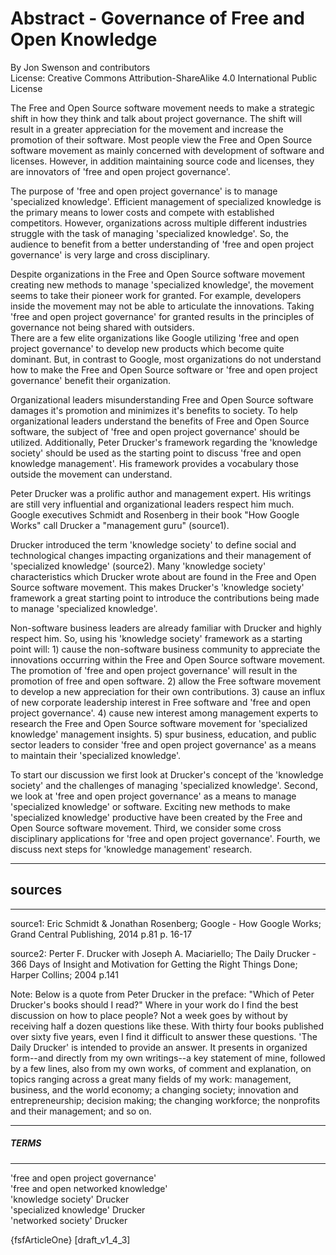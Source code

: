 # Abstract - Governance of Free and Open Knowledge

By Jon Swenson and contributors <br>
License: Creative Commons Attribution-ShareAlike 4.0 International Public License

The Free and Open Source software movement needs to make a strategic shift in how they think
and talk about project governance.  The shift will result in a greater appreciation for the movement
and increase the promotion of their software.  Most people view the Free and Open Source software
movement as mainly concerned with development of software and licenses. However, in
addition maintaining source code and licenses, they are innovators of 'free and open project governance'.

The purpose of 'free and open project governance' is to manage 'specialized knowledge'.
Efficient management of specialized knowledge is the primary means to lower costs and compete
with established competitors. However, organizations across multiple different industries struggle
with the task of managing 'specialized knowledge'. So, the audience to benefit from a
better understanding of 'free and open project governance' is very large and cross disciplinary.

Despite organizations in the Free and Open Source software movement creating new methods
to manage 'specialized knowledge', the movement seems to take their pioneer work for granted. For example, developers
inside the movement may not be able to articulate the innovations. Taking 'free and open project governance' 
for granted results in the principles of governance not being shared with outsiders.   
There are a few elite organizations like Google utilizing 'free and open project governance' to develop 
new products which become quite dominant.  But, in contrast to Google, most organizations do not understand how to make 
the Free and Open Source software or 'free and open project governance' benefit their organization. 

Organizational leaders misunderstanding Free and Open Source software damages it's promotion and minimizes
it's benefits to society. To help organizational leaders understand the benefits of Free and Open Source software, 
the subject of 'free and open project governance' should be utilized.  Additionally, Peter Drucker's framework regarding the 
'knowledge society' should be used as the starting point to discuss 'free and open knowledge management'. His framework 
provides a vocabulary those outside the movement can understand. 

Peter Drucker was a prolific author and management expert.  His writings are still very
influential and organizational leaders respect him much.  Google executives Schmidt and Rosenberg
in their book "How Google Works" call Drucker a "management guru" (source1).

Drucker introduced the term 'knowledge society' to define social and technological changes
impacting organizations and their management of 'specialized knowledge' (source2).  Many
'knowledge society' characteristics which Drucker wrote about are found in the Free and Open Source
software movement.  This makes Drucker's 'knowledge society' framework a great starting point to
introduce the contributions being made to manage 'specialized knowledge'.

Non-software business leaders are already familiar with Drucker and highly respect him.
So, using his 'knowledge society' framework as a starting point will: 1) cause the
non-software business community to appreciate the innovations occurring within the Free and
Open Source software movement.  The promotion of 'free and open project governance' will result 
in the promotion of free and open software.  2) allow the Free software movement to develop a new appreciation
for their own contributions. 3) cause an influx of new corporate leadership interest in Free software
and 'free and open project governance'.  4) cause new interest among management experts to research
the Free and Open Source software movement for 'specialized knowledge' management insights.
5) spur business, education, and public sector leaders to consider 'free and open project governance'
as a means to maintain their 'specialized knowledge'.

To start our discussion we first look at Drucker's concept of the 'knowledge society' and the challenges
of managing 'specialized knowledge'.  Second, we look at 'free and open project governance' as a
means to manage 'specialized knowledge' or software.  Exciting new methods to make 'specialized knowledge'
productive have been created by the Free and Open Source software movement.  Third, we consider
some cross disciplinary applications for 'free and open project governance'.  Fourth, we discuss
next steps for 'knowledge management' research.


---------------------------------------------------------------------------------------------------
## sources                                                                                       ##
---------------------------------------------------------------------------------------------------
source1:
Eric Schmidt & Jonathan Rosenberg; Google - How Google Works; Grand Central Publishing, 2014
p.81 p. 16-17

source2:
Perter F. Drucker with Joseph A. Maciariello;
The Daily Drucker - 366 Days of Insight and Motivation for Getting the Right Things Done;
Harper Collins; 2004 p.141

Note: Below is a quote from Peter Drucker in the preface:
"Which of Peter Drucker's books should I read?" Where in your work do I find the best discussion
on how to place people? Not a week goes by without by receiving half a dozen questions like these.
With thirty four books published over sixty five years, even I find it difficult to answer these
questions.
 'The Daily Drucker' is intended to provide an answer. It presents in organized form--and directly
from my own writings--a key statement of mine, followed by a few lines, also from my own works, of
comment and explanation, on topics ranging across a great many fields of my work: management,
business, and the world economy; a changing society; innovation and entrepreneurship; decision
making; the changing workforce; the nonprofits and their management; and so on.

---------------------------------------------------------------------------------------------------
#####  TERMS  ##### 
---------------------------------------------------------------------------------------------------
'free and open project governance' <br/>
'free and open networked knowledge' <br/>
'knowledge society'     Drucker <br/>
'specialized knowledge' Drucker <br/>
'networked society'     Drucker <br/>


{fsfArticleOne}
[draft_v1_4_3]
